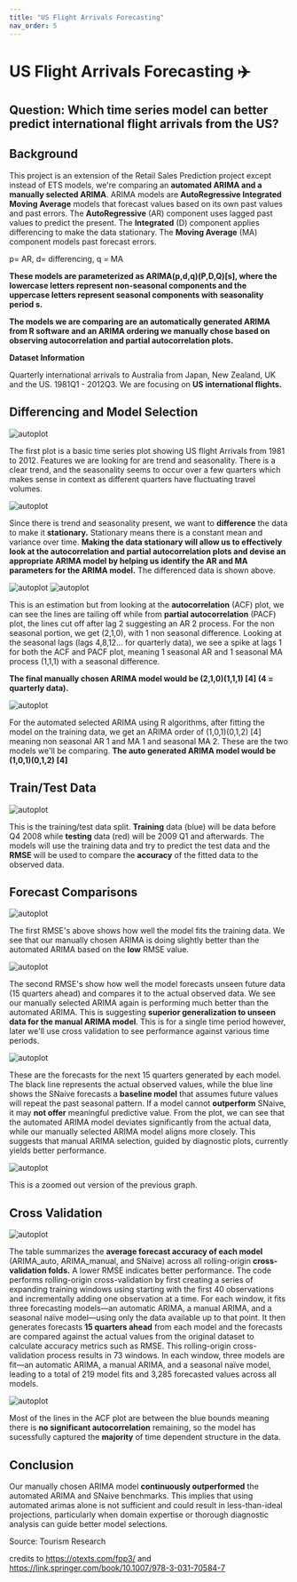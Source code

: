 ```yaml
---
title: "US Flight Arrivals Forecasting"
nav_order: 5
---
```

# **US Flight Arrivals Forecasting ✈️**

## **Question: Which time series model can better predict international flight arrivals from the US?**

## Background

This project is an extension of the Retail Sales Prediction project except instead of ETS models, we're comparing an **automated ARIMA and a manually selected ARIMA**. ARIMA models are **AutoRegressive Integrated Moving Average** models that forecast values based on its own past values and past errors. The **AutoRegressive** (AR) component uses lagged past values to predict the present. The **Integrated** (D) component applies differencing to make the data stationary. The **Moving Average** (MA) component models past forecast errors. 

p= AR, d= differencing, q = MA

**These models are parameterized as **ARIMA(p,d,q)(P,D,Q)[s],** where the lowercase letters represent **non-seasonal** components and the uppercase letters represent **seasonal components** with seasonality period **s**.**

**The models we are comparing are an automatically generated ARIMA from R software and an ARIMA ordering we manually chose based on observing autocorrelation and partial autocorrelation plots.**

**Dataset Information**

Quarterly international arrivals to Australia from Japan, New Zealand, UK and the US. 1981Q1 - 2012Q3. We are focusing on **US international flights.**

## Differencing and Model Selection

![autoplot](./us_arrivals_project_files/unnamed-chunk-2-1.png)

The first plot is a basic time series plot showing US flight Arrivals from 1981 to 2012. Features we are looking for are trend and seasonality. There is a clear trend, and the seasonality seems to occur over a few quarters which makes sense in context as different quarters have fluctuating travel volumes.

![autoplot](./us_arrivals_project_files/unnamed-chunk-2-2.png)

Since there is trend and seasonality present, we want to **difference** the data to make it **stationary.** Stationary means there is a constant mean and variance over time. **Making the data stationary will allow us to effectively look at the autocorrelation and partial autocorrelation plots and devise an appropriate ARIMA model by helping us identify the AR and MA parameters for the ARIMA model.** The differenced data is shown above.

![autoplot](./us_arrivals_project_files/unnamed-chunk-2-3.png)
![autoplot](./us_arrivals_project_files/unnamed-chunk-2-4.png)

This is an estimation but from looking at the **autocorrelation** (ACF) plot, we can see the lines are tailing off while from **partial autocorrelation** (PACF) plot, the lines cut off after lag 2 suggesting an AR 2 process. For the non seasonal portion, we get (2,1,0), with 1 non seasonal difference. Looking at the seasonal lags (lags 4,8,12... for quarterly data), we see a spike at lags 1 for both the ACF and PACF plot, meaning 1 seasonal AR and 1 seasonal MA process (1,1,1) with a seasonal difference. 

**The final manually chosen ARIMA model would be (2,1,0)(1,1,1) [4] (4 = quarterly data).**

![autoplot](./us_arrivals_project_files/autoarima.png)

For the automated selected ARIMA using R algorithms, after fitting the model on the training data, we get an ARIMA order of (1,0,1)(0,1,2) [4] meaning non seasonal AR 1 and MA 1 and seasonal MA 2. These are the two models we'll be comparing.
**The auto generated ARIMA model would be (1,0,1)(0,1,2) [4]**

## Train/Test Data

![autoplot](./us_arrivals_project_files/unnamed-chunk-3-1.png)

This is the training/test data split. **Training** data (blue) will be data before Q4 2008 while **testing** data (red) will be 2009 Q1 and afterwards. The models will use the training data and try to predict the test data and the **RMSE** will be used to compare the **accuracy** of the fitted data to the observed data.

## Forecast Comparisons

![autoplot](./us_arrivals_project_files/rmse1.png)

The first RMSE's above shows how well the model fits the training data. We see that our manually chosen ARIMA is doing slightly better than the automated ARIMA based on the **low** RMSE value.

![autoplot](./us_arrivals_project_files/rmse2.png)

The second RMSE's show how well the model forecasts unseen future data (15 quarters ahead) and compares it to the actual observed data. We see our manually selected ARIMA again is performing much better than the automated ARIMA. This is suggesting **superior generalization to unseen data for the manual ARIMA model**. This is for a single time period however, later we'll use cross validation to see performance against various time periods.

![autoplot](./us_arrivals_project_files/unnamed-chunk-5-1.png)

These are the forecasts for the next 15 quarters generated by each model. The black line represents the actual observed values, while the blue line shows the SNaive forecasts a **baseline model** that assumes future values will repeat the past seasonal pattern. If a model cannot **outperform** SNaive, it may **not offer** meaningful predictive value. From the plot, we can see that the automated ARIMA model deviates significantly from the actual data, while our manually selected ARIMA model aligns more closely. This suggests that manual ARIMA selection, guided by diagnostic plots, currently yields better performance.

![autoplot](./us_arrivals_project_files/unnamed-chunk-5-2.png)

This is a zoomed out version of the previous graph.

## Cross Validation 

![autoplot](./us_arrivals_project_files/rmse3.png)

The table summarizes the **average forecast accuracy of each model** (ARIMA_auto, ARIMA_manual, and SNaive) across all rolling-origin **cross-validation folds.** A lower RMSE indicates better performance. The code performs rolling-origin cross-validation by first creating a series of expanding training windows using starting with the first 40 observations and incrementally adding one observation at a time. For each window, it fits three forecasting models—an automatic ARIMA, a manual ARIMA, and a seasonal naïve model—using only the data available up to that point. It then generates forecasts **15 quarters ahead** from each model and the forecasts are compared against the actual values from the original dataset to calculate accuracy metrics such as RMSE. This rolling-origin cross-validation process results in 73 windows. In each window, three models are fit—an automatic ARIMA, a manual ARIMA, and a seasonal naïve model, leading to a total of 219 model fits and 3,285 forecasted values across all models.

![autoplot](./us_arrivals_project_files/unnamed-chunk-7-1.png)

Most of the lines in the ACF plot are between the blue bounds meaning there is **no significant autocorrelation** remaining, so the model has sucessfully captured the **majority** of time dependent structure in the data.

## Conclusion

Our manually chosen ARIMA model **continuously outperformed** the automated ARIMA and SNaive benchmarks. This implies that using automated arimas alone is not sufficient and could result in less-than-ideal projections, particularly when domain expertise or thorough diagnostic analysis can guide better model selections. 

Source:
Tourism Research

credits to https://otexts.com/fpp3/ and https://link.springer.com/book/10.1007/978-3-031-70584-7

